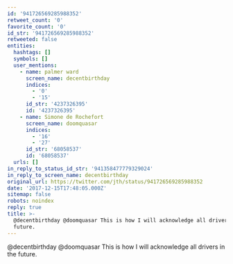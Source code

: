 ```yaml
---
id: '941726569285988352'
retweet_count: '0'
favorite_count: '0'
id_str: '941726569285988352'
retweeted: false
entities:
  hashtags: []
  symbols: []
  user_mentions:
    - name: palmer ward
      screen_name: decentbirthday
      indices:
        - '0'
        - '15'
      id_str: '4237326395'
      id: '4237326395'
    - name: Simone de Rochefort
      screen_name: doomquasar
      indices:
        - '16'
        - '27'
      id_str: '68058537'
      id: '68058537'
  urls: []
in_reply_to_status_id_str: '941358477779329024'
in_reply_to_screen_name: decentbirthday
original_url: https://twitter.com/jth/status/941726569285988352
date: '2017-12-15T17:48:05.000Z'
sitemap: false
robots: noindex
reply: true
title: >-
  @decentbirthday @doomquasar This is how I will acknowledge all drivers in the
  future.
---
```


@decentbirthday @doomquasar This is how I will acknowledge all drivers in the future.
